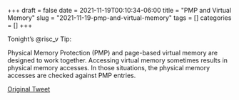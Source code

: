 +++ 
draft = false
date = 2021-11-19T00:10:34-06:00
title = "PMP and Virtual Memory"
slug = "2021-11-19-pmp-and-virtual-memory" 
tags = []
categories = []
+++

Tonight’s @risc_v Tip:

Physical Memory Protection (PMP) and page-based virtual memory are designed to work together. Accessing virtual memory sometimes results in physical memory accesses. In those situations, the physical memory accesses are checked against PMP entries.

[Original Tweet](https://twitter.com/hasheddan/status/1461865970230771713?s=20)